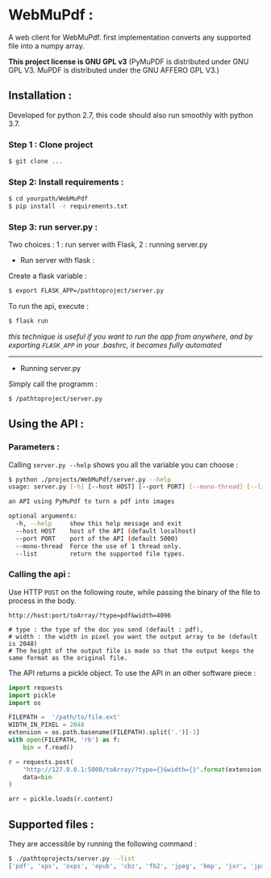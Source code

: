 # WebMuPdf :

A web client for WebMuPdf.
first implementation converts any supported file into a numpy array.


**This project license is GNU GPL v3** (PyMuPDF is distributed under GNU GPL V3. MuPDF is distributed under the GNU AFFERO GPL V3.)

## Installation :

Developed for python 2.7, this code should also run smoothly with python 3.7.

### Step 1 : Clone project
```bash
$ git clone ...
```

### Step 2: Install requirements :
```bash
$ cd yourpath/WebMuPdf
$ pip install -r requirements.txt
```

### Step 3: run server.py : 

Two choices : 1 : run server with Flask, 2 : running server.py

* Run server with flask : 

Create a flask variable :
```bash
$ export FLASK_APP=/pathtoproject/server.py
```
To run the api, execute : 
```bash
$ flask run
```
*this technique is useful if you want to run the app from anywhere, and by exporting `FLASK_APP` in your .bashrc, it becames fully automated*

----

* Running server.py

Simply call the programm : 
```bash
$ /pathtoproject/server.py
```

## Using the API :

### Parameters : 
Calling `server.py --help` shows you all the variable you can choose : 

```bash
$ python ./projects/WebMuPdf/server.py --help
usage: server.py [-h] [--host HOST] [--port PORT] [--mono-thread] [--list]

an API using PyMuPdf to turn a pdf into images

optional arguments:
  -h, --help     show this help message and exit
  --host HOST    host of the API (default localhost)
  --port PORT    port of the API (default 5000)
  --mono-thread  Force the use of 1 thread only.
  --list         return the supported file types.

```

### Calling the api : 

Use HTTP `POST` on the following route, while passing the binary of the file to process in the body.

```
http://host:port/toArray/?type=pdf&width=4096

# type : the type of the doc you send (default : pdf),
# width : the width in pixel you want the output array to be (default is 2048)
# The height of the output file is made so that the output keeps the same format as the original file.
```

The API returns a pickle object. To use the API in an other software piece : 

```python
import requests
import pickle
import os

FILEPATH =  '/path/to/file.ext'
WIDTH_IN_PIXEL = 2048
extension = os.path.basename(FILEPATH).split('.')[-1]
with open(FILEPATH, 'rb') as f:
    bin = f.read()

r = requests.post(
    "http://127.0.0.1:5000/toArray/?type={}&width={}".format(extension, WIDTH_IN_PIXEL),
    data=bin
)

arr = pickle.loads(r.content)
```

## Supported files :
They are accessible by running the following command : 
```bash
$ ./pathtoprojects/server.py --list
['pdf', 'xps', 'oxps', 'epub', 'cbz', 'fb2', 'jpeg', 'bmp', 'jxr', 'jpx', 'gif', 'tiff', 'png', 'pnm', 'pgm', 'pbm', 'ppm', 'pam', 'tga']

```
